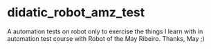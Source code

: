 # didatic_robot_amz_test
A automation tests on robot only to exercise the things I learn with in automation test course with Robot of the May Ribeiro. Thanks, May ;)
